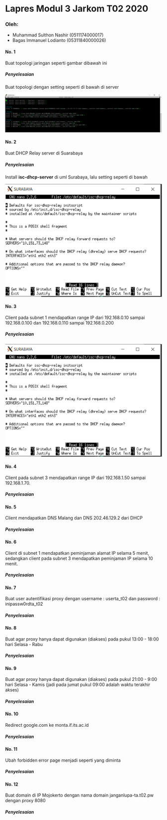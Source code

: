 
# Lapres Modul 3 Jarkom T02 2020

### Oleh:
- Muhammad Sulthon Nashir (0511174000017)
- Bagas Immanuel Lodianto (05311840000026)

#### No. 1
Buat topologi jaringan seperti gambar dibawah ini
##### Penyelesaian
Buat topologi dengan setting seperti di bawah di server

![No 1](https://github.com/bagasimmanuel/Jarkom_Modul3_Lapres_T02/blob/main/img/1.PNG)

#### No. 2
Buat DHCP Relay server di Suarabaya
##### Penyelesaian
Install __isc-dhcp-server__ di uml Surabaya, lalu setting seperti di bawah

![No 2](https://github.com/bagasimmanuel/Jarkom_Modul3_Lapres_T02/blob/main/img/2.PNG)

#### No. 3
Client pada subnet 1 mendapatkan range IP dari 192.168.0.10 sampai 192.168.0.100 dan 192.168.0.110 sampai 192.168.0.200
##### Penyelesaian
![No 2](https://github.com/bagasimmanuel/Jarkom_Modul3_Lapres_T02/blob/main/img/2.PNG)

#### No. 4
Client pada subnet 3 mendapatkan range IP dari 192.168.1.50 sampai 192.168.1.70.
##### Penyelesaian

#### No. 5
Client mendapatkan DNS Malang dan DNS 202.46.129.2 dari DHCP
##### Penyelesaian

#### No. 6
Client di subnet 1 mendapatkan peminjaman alamat IP selama 5 menit, sedangkan client pada subnet 3 mendapatkan peminjaman IP selama 10 menit.
##### Penyelesaian

#### No. 7
Buat user autentifikasi proxy dengan username : userta_t02 dan password : inipassw0rdta_t02
##### Penyelesaian

#### No. 8
Buat agar proxy hanya dapat digunakan (diakses) pada pukul 13:00 - 18:00 hari Selasa - Rabu
##### Penyelesaian

#### No. 9
Buat agar proxy hanya dapat digunakan (diakses) pada pukul 21:00 - 9:00 hari Selasa - Kamis (jadi pada jumat pukul 09:00 adalah waktu terakhir akses)
##### Penyelesaian

#### No. 10
Redirect google.com ke monta.if.its.ac.id
##### Penyelesaian

#### No. 11
Ubah forbidden error page menjadi seperti yang diminta
##### Penyelesaian

#### No. 12
Buat domain di IP Mojokerto dengan nama domain janganlupa-ta.t02.pw dengan proxy 8080
##### Penyelesaian



